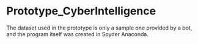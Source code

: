 # Prototype_CyberIntelligence
The dataset used in the prototype is only a sample one provided by a bot, and the program itself was created in Spyder Anaconda.
